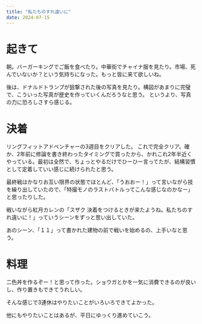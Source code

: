 ```yaml
---
title: "私たちのすれ違いに"
date: 2024-07-15
---
```


# 起きて
朝。バーガーキングでご飯を食べたり。中華街でチャイナ服を見たり。市場、死んでいないか？という気持ちになった。もっと皆に来て欲しいね。

後は、ドナルドトランプが狙撃された後の写真を見たり。構図があまりに完璧で、こういった写真が歴史を作っていくんだろうなと思う。
というより、写真の力に恐ろしさすら感じる。

# 決着
リングフィットアドベンチャーの3週目をクリアした。
これで完全クリア。確か、2年前に修論を書き終わったタイミングで買ったから、かれこれ2年半近くやっている。最初は全然で、ちょっとやるだけでひーひー言ってたが、結構習慣として定着していい感じに続けられたと思う。

最終戦はかなりお互い限界の状態でほとんど、「うおおー！」って言いながら技を繰り出していたので、「特撮モノのラストバトルってこんな感じなのかなー」と思ったりした。

戦いながら紅月カレンの「スザク 決着をつけるときが来たようね。私たちのすれ違いに！」っていうシーンをずっと思い出していた。

あのシーン、「１１」って書かれた建物の前で戦いを始めるの、上手いなと思う。

# 料理
二色丼を作るぞー！と思って作った。ショウガとかを一気に消費できるのが良いし、作り置きもできてうれしい。

そんな感じで3連休はやりたいことがいろいろできてよかった。

他にもやりたいことはあるが、平日にゆっくり進めていこう。